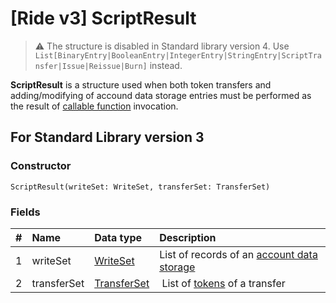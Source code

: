 # [Ride v3] ScriptResult

> :warning: The structure is disabled in Standard library version 4. Use `List[BinaryEntry|BooleanEntry|IntegerEntry|StringEntry|ScriptTransfer|Issue|Reissue|Burn]` instead.

**ScriptResult** is a structure used when both token transfers and adding/modifying of accound data storage entries must be performed as the result of [callable function](/en/ride/v4/functions/callable-function) invocation.

## For Standard Library version 3

### Constructor

``` ride
ScriptResult(writeSet: WriteSet, transferSet: TransferSet)
```

### Fields

|   #   | Name | Data type | Description |
| :--- | :--- | :--- | :--- |
| 1 | writeSet | [WriteSet](/en/ride/v4/structures/script-results/write-set) | List of records of an [account data storage](/en/blockchain/account/account-data-storage) |
| 2 | transferSet | [TransferSet](/en/ride/v4/structures/script-results/transfer-set) | List of [tokens](/en/blockchain/token/) of a transfer |
